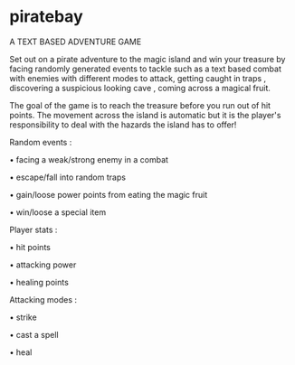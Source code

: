 # piratebay
A TEXT BASED ADVENTURE GAME 


Set out on a pirate adventure to the magic island and win your treasure 
by facing randomly generated events to tackle such as a text based combat 
with enemies with different modes to attack, getting caught in traps , 
discovering a suspicious looking cave , coming across a magical fruit.


The goal of the game is to reach the treasure before you run out of hit points.
The movement across the island is automatic but it is the player's responsibility 
to deal with the hazards the island has to offer!



Random events :

•	facing a weak/strong enemy in a combat

•	escape/fall into random traps

•	gain/loose power points from eating the magic fruit

•	win/loose a special item

Player stats  :

•	hit points

•	attacking power

•	healing points

Attacking modes :

•	strike

•	cast a spell

•	heal


